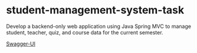 # student-management-system-task
Develop a backend-only web application using Java Spring MVC to manage student, teacher,  quiz, and course data for the current semester. 


<a href="http://localhost:8080/swagger-ui/index.html#">Swagger-UI</a>

